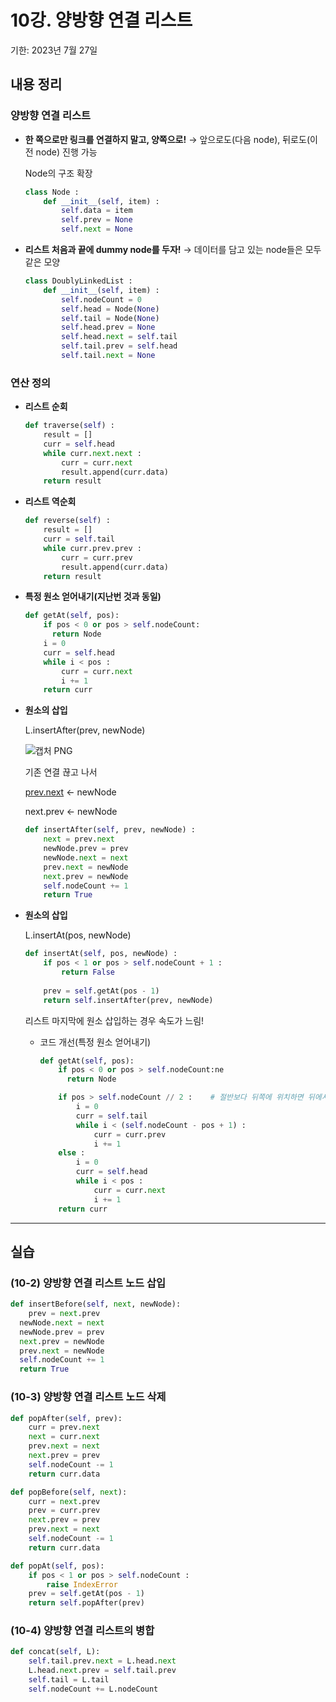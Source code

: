 # 10강. 양방향 연결 리스트

기한: 2023년 7월 27일

## 내용 정리

### 양방향 연결 리스트

- **한 쪽으로만 링크를 연결하지 말고, 양쪽으로!**
→ 앞으로도(다음 node), 뒤로도(이전 node) 진행 가능
    
    Node의 구조 확장
    
    ```python
    class Node :
    	def __init__(self, item) :
    		self.data = item
    		self.prev = None
    		self.next = None
    ```
    
- **리스트 처음과 끝에 dummy node를 두자!**
→ 데이터를 담고 있는 node들은 모두 같은 모양
    
    ```python
    class DoublyLinkedList :
    	def __init__(self, item) :
    		self.nodeCount = 0
    		self.head = Node(None)
    		self.tail = Node(None)
    		self.head.prev = None
    		self.head.next = self.tail
    		self.tail.prev = self.head
    		self.tail.next = None
    ```
    

### 연산 정의

- **리스트 순회**
    
    ```python
    def traverse(self) :
    	result = []
    	curr = self.head
    	while curr.next.next :
    		curr = curr.next
    		result.append(curr.data)
    	return result
    ```
    
- **리스트 역순회**
    
    ```python
    def reverse(self) :
    	result = []
    	curr = self.tail
    	while curr.prev.prev :
    		curr = curr.prev
    		result.append(curr.data)
    	return result
    ```
    
- **특정 원소 얻어내기(지난번 것과 동일)**
    
    ```python
    def getAt(self, pos):
    	if pos < 0 or pos > self.nodeCount:
    	  return Node
    	i = 0
    	curr = self.head
    	while i < pos :
    		curr = curr.next
    		i += 1
    	return curr
    ```
    
- **원소의 삽입**
    
    L.insertAfter(prev, newNode)
    
    ![캡처 PNG](https://github.com/dakaeng/algorithm_study/assets/53594853/0e0bc0a3-515b-48a3-a796-934e12325c4e)
  
    기존 연결 끊고 나서
    
    [prev.next](http://prev.next) ← newNode
    
    next.prev ← newNode
    
    ```python
    def insertAfter(self, prev, newNode) :
    	next = prev.next
    	newNode.prev = prev
    	newNode.next = next
    	prev.next = newNode
    	next.prev = newNode
    	self.nodeCount += 1
    	return True
    ```
    
- **원소의 삽입**
    
    L.insertAt(pos, newNode)
    
    ```python
    def insertAt(self, pos, newNode) :
    	if pos < 1 or pos > self.nodeCount + 1 :
    		return False
    	
    	prev = self.getAt(pos - 1)
    	return self.insertAfter(prev, newNode)
    ```
    
    리스트 마지막에 원소 삽입하는 경우 속도가 느림!
    
    - 코드 개선(특정 원소 얻어내기)
        
        ```python
        def getAt(self, pos):
        	if pos < 0 or pos > self.nodeCount:ne
        	  return Node
        
        	if pos > self.nodeCount // 2 :    # 절반보다 뒤쪽에 위치하면 뒤에서부터 찾기
        		i = 0
        		curr = self.tail
        		while i < (self.nodeCount - pos + 1) :
        			curr = curr.prev
        			i += 1
        	else :
        		i = 0
        		curr = self.head
        		while i < pos :
        			curr = curr.next
        			i += 1
        	return curr
        ```
        

---

## 실습

### (10-2) 양방향 연결 리스트 노드 삽입

```python
def insertBefore(self, next, newNode):
	prev = next.prev
  newNode.next = next
  newNode.prev = prev
  next.prev = newNode
  prev.next = newNode
  self.nodeCount += 1
  return True
```

### (10-3) 양방향 연결 리스트 노드 삭제

```python
def popAfter(self, prev):
	curr = prev.next
	next = curr.next
	prev.next = next
	next.prev = prev
	self.nodeCount -= 1
	return curr.data

def popBefore(self, next):
	curr = next.prev
	prev = curr.prev
	next.prev = prev
	prev.next = next
	self.nodeCount -= 1
	return curr.data

def popAt(self, pos):
	if pos < 1 or pos > self.nodeCount :
		raise IndexError
	prev = self.getAt(pos - 1)
	return self.popAfter(prev)
```

### (10-4) 양방향 연결 리스트의 병합

```python
def concat(self, L):
	self.tail.prev.next = L.head.next
	L.head.next.prev = self.tail.prev
	self.tail = L.tail
	self.nodeCount += L.nodeCount
```
